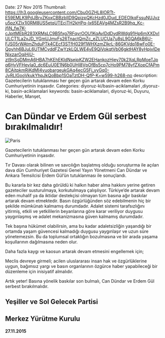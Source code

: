 Date: 27 Nov 2015
Thumbnail: https://lh3.googleusercontent.com/Cbu0GZHL8IORTt-E59EMLK9PdJBrvZKoxCBBzbIID9QpizpQKcHzd0JDud_EDEOIkqFssuNUJvzu5pzXZIx1I0RM8US5etqUTEcjTH2kHPq-lx65EAVg4MZsR2B9hq_Kc-jfjN_fw7K-cJpitMEbR283XRMsLC9B5fxg7RFqyrOOU1KqAvlDdDvdRWdg91Hp6mXXDvIULCT1La2xJD_YGmUJmvFs26TnactQmZc_eZLUCUa7u8sL9GQA6kB6U-FJS05rWAtmZhduPTk4CEcf3STfH029f1WHXzmZIkrL-86GKVdq18wFo0E-Qpyhh6BJuL6UTMCyddFZwYzkLQLWE4yE9QiVokqtVb06gktHAY8yHpjvIDeNjxzarOqiHjU-zt9nSgDMmA6HBA7hKEhEKIdNsejpKZW2EHankozHjey70k2XqLRpMoeTJpq6HyVFHevIa0_dc6EuU0E1N6b0UHI8VpOfBs5cp7cHo9PM78yfZXopCfAPm8CAjtpkmRiKdMI4yuobargeukGAq4ecG5Fj_vyGq0-JvRLIGooVkukYhpJkQoBbp1SOaTztDH-QfP-K=w599-h268-no
description: Gazetecilerin tutuklanması her geçen gün artarak devam eden Korku Cumhuriyetinin inşasıdır.
Categories: diyoruz-ki/basin-aciklamalari ,diyoruz-ki, basin-aciklamalari
keywords: basin-aciklamalari, diyoruz-ki, Duyuru, Haberler, Manşet, 


# Can Dündar ve Erdem Gül serbest bırakılmalıdır!

![Paris](https://lh3.googleusercontent.com/Cbu0GZHL8IORTt-E59EMLK9PdJBrvZKoxCBBzbIID9QpizpQKcHzd0JDud_EDEOIkqFssuNUJvzu5pzXZIx1I0RM8US5etqUTEcjTH2kHPq-lx65EAVg4MZsR2B9hq_Kc-jfjN_fw7K-cJpitMEbR283XRMsLC9B5fxg7RFqyrOOU1KqAvlDdDvdRWdg91Hp6mXXDvIULCT1La2xJD_YGmUJmvFs26TnactQmZc_eZLUCUa7u8sL9GQA6kB6U-FJS05rWAtmZhduPTk4CEcf3STfH029f1WHXzmZIkrL-86GKVdq18wFo0E-Qpyhh6BJuL6UTMCyddFZwYzkLQLWE4yE9QiVokqtVb06gktHAY8yHpjvIDeNjxzarOqiHjU-zt9nSgDMmA6HBA7hKEhEKIdNsejpKZW2EHankozHjey70k2XqLRpMoeTJpq6HyVFHevIa0_dc6EuU0E1N6b0UHI8VpOfBs5cp7cHo9PM78yfZXopCfAPm8CAjtpkmRiKdMI4yuobargeukGAq4ecG5Fj_vyGq0-JvRLIGooVkukYhpJkQoBbp1SOaTztDH-QfP-K=w599-h268-no)

Gazetecilerin tutuklanması her geçen gün artarak devam eden Korku Cumhuriyetinin inşasıdır.
 
Tır Davası olarak bilinen ve savcılığın başlatmış olduğu soruşturma ile açılan dava dün Cumhuriyet Gazetesi Genel Yayın Yönetmeni Can Dündar ve Ankara Temsilcisi Erdem Gül’ün tutuklanması ile sonuçlandı.
 
Bu kararla bir kez daha görüldü ki halkın haber alma hakkını yerine getiren gazeteciler susturulmaya, korkutulmaya çalışılıyor. Türkiye’de artarak devam eden muhalif ya da iktidar destekçisi olmayan tüm basına ağır baskılar artarak devam etmektedir. Basın özgürlüğünden söz edebilmenin hiç bir şekilde mümkünatı kalmamış durumdadır. Adalet sistemi tarafsızlığını yitirmiş, etkili ve yetkililerin beyanlarına göre karar veriliyor duygusu yaygınlaşmış ve adalet mekanizmasına güven kalmamış durumdadır.
 
Tek başına hükümet olabilirsin, ama bu kadar adaletsizliğin yaşandığı bir ortamda yaşam güvencesi kalmadığı duygusu yaygınlaşır ve uzun süre yönetemezsin. Bu da toplumsal ortaklığın bozulmasına ve bir arada yaşama koşullarının dağılmasına neden olur.
 
Daha fazla kaygı ve kaosun artarak devam etmesini engellemek için;
 
Meclis devreye girmeli; acilen uluslararası insan hak ve özgürlüklerine uygun, bağımsız yargı ve basın organlarının özgürce haber yapabileceği bir düzenleme için inisiyatif almalıdır.
 
Artık yeter! Basına yönelik baskılar son bulmalı, Can Dündar ve Erdem Gül serbest bırakılmalıdır.


## Yeşiller ve Sol Gelecek Partisi 
## Merkez Yürütme Kurulu
#### 27.11.2015
